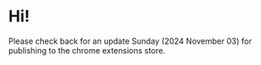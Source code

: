 # Hi!
Please check back for an update Sunday (2024 November 03) for publishing to the chrome extensions store.
